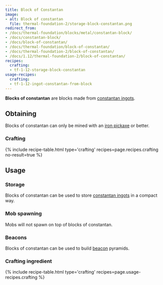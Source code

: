 ```yaml
---
title: Block of Constantan
image:
- alt: Block of constantan
  file: thermal-foundation-2/storage-block-constantan.png
redirect_from:
- /docs/thermal-foundation/blocks/metal/constantan-block/
- /docs/constantan-block/
- /docs/block-of-constantan/
- /docs/thermal-foundation/block-of-constantan/
- /docs/thermal-foundation-2/block-of-constantan/
- /docs/1.12/thermal-foundation-2/block-of-constantan/
recipes:
  crafting:
  - tf-1-12-storage-block-constantan
usage-recipes:
  crafting:
  - tf-1-12-ingot-constantan-from-block
---
```


**Blocks of constantan** are blocks made from [constantan
ingots](../constantan-ingot/).


Obtaining
---------

Blocks of constantan can only be mined with an [iron
pickaxe](https://minecraft.wiki/w/Pickaxe) or better.

### Crafting
{% include recipe-table.html type='crafting' recipes=page.recipes.crafting no-result=true %}


Usage
-----

### Storage
Blocks of constantan can be used to store [constantan
ingots](../constantan-ingot/) in a compact way.

### Mob spawning
Mobs will not spawn on top of blocks of constantan.

### Beacons
Blocks of constantan can be used to build
[beacon](https://minecraft.wiki/w/Beacon) pyramids.

### Crafting ingredient
{% include recipe-table.html type='crafting' recipes=page.usage-recipes.crafting %}
